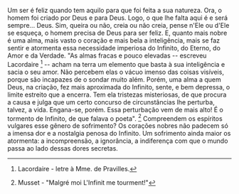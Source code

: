 Um ser é feliz quando tem aquilo para que foi feita a sua natureza. Ora, o homem foi criado por Deus e para Deus. Logo, o que lhe falta aqui é e será sempre\... Deus. Sim, queira ou não, creia ou não creia, pense n'Ele ou d'Ele se esqueça, o homem precisa de Deus para ser feliz. E, quanto mais nobre é uma alma, mais vasto o coração e mais bela a inteligência, mais se faz sentir e atormenta essa necessidade imperiosa do Infinito, do Eterno, do Amor e da Verdade. "As almas fracas e pouco elevadas -- escreveu Lacordaire [^1] -- acham na terra um elemento que basta à sua inteligência e sacia o seu amor. Não percebem elas o vácuo imenso das coisas visíveis, porque são incapazes de o sondar muito além. Porém, uma alma a quem Deus, na criação, fez mais aproximada do Infinito, sente, e bem depressa, o limite estreito que a encerra. Tem ela tristezas misteriosas, de que procura a causa e julga que um certo concurso de circunstâncias lhe perturba, talvez, a vida. Engana-se, porém. Essa perturbação vem de mais alto! É o tormento de Infinito, de que falava o poeta". [^2] Compreendem os espíritos vulgares esse gênero de sofrimento? Os corações nobres não padecem só a imensa dor e a nostalgia penosa do Infinito. Um sofrimento ainda maior os atormenta: a incompreensão, a ignorância, a indiferença com que o mundo passa ao lado dessas dores secretas.

[^1]: Lacordaire - letre à Mme. de Pravilles.
[^2]: Musset - "Malgré moi L'Infinit me tourment!"